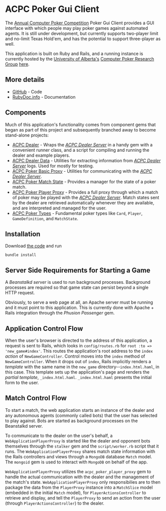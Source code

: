 ACPC Poker Gui Client
======================
The [Annual Computer Poker Competition](http://www.computerpokercompetition.org/) Poker Gui Client provides a GUI interface with which people may play poker games against automated agents. It is still under development, but currently supports two-player limit and no-limit Texas Hold'em, and has the potential to support three-player as well.

This application is built on Ruby and Rails, and a running instance is currently hosted by the [University of Alberta's](http://www.ualberta.ca/) [Computer Poker Research Group](http://poker.cs.ualberta.ca/) [here](http://voldemort.cs.ualberta.ca:8080/).

More details
----------------
* [GitHub][GitHub repo] - Code
* [RubyDoc.info](http://rubydoc.info/github/dmorrill10/acpc_poker_gui_client/master/frames) - Documentation

Components
------------
Much of this application's functionality comes from component gems that began as part of this project and subsequently branched away to become stand-alone projects:

* [ACPC Dealer](https://github.com/dmorrill10/acpc_dealer) - Wraps the [<em>ACPC Dealer Server</em>][competition server link] in a handy gem with a convenient runner class, and a script for compiling and running the dealer and example players.
* [ACPC Dealer Data](https://github.com/dmorrill10/acpc_dealer_data) - Utilities for extracting information from [<em>ACPC Dealer Server</em>][competition server link] logs. Used for mostly for testing.
* [ACPC Poker Basic Proxy](https://github.com/dmorrill10/acpc_poker_basic_proxy) - Utilities for communicating with the [<em>ACPC Dealer Server</em>][competition server link].
* [ACPC Poker Match State](https://github.com/dmorrill10/acpc_poker_match_state) - Provides a manager for the state of a poker match.
* [ACPC Poker Player Proxy](https://github.com/dmorrill10/acpc_poker_player_proxy) - Provides a full proxy through which a match of poker may be played with the [<em>ACPC Dealer Server</em>][competition server link]. Match states sent by the dealer are retrieved automatically whenever they are available, and are interpreted and managed for the user.
* [ACPC Poker Types](https://github.com/dmorrill10/acpc_poker_types) - Fundamental poker types like `Card`, `Player`, `GameDefinition`, and `MatchState`.

Installation
---------------
Download [the code][GitHub repo] and run

    bundle install


Server Side Requirements for Starting a Game
-----------------------

A <em>Beanstalkd server</em> is used to run background processes. Background processes are required so that game state can persist beyond a single HTTP request.

Obviously, to serve a web page at all, an Apache server must be running and it must point to this application.  This is currently done with Apache + Rails integration through the <em>Phusion Passenger</em> gem.

Application Control Flow
----------------------------

When the user's browser is directed to the address of this application, a request is sent to Rails, which looks in `config/routes.rb` for `root :to => 'new_game#index'`. This routes the application's root address to the `index` _action_ of `NewGameController`.  Control moves into the `index` method of `NewGameController`.  When it drops out of `index`, Rails implicitly renders a _template_ with the same name in the `new_game` directory--`index.html.haml`, in this case.  This template sets up the application's page and renders the <em>partial template</em>, `_index.html.haml`.  `_index.html.haml` presents the initial form to the user.

Match Control Flow
---------------------

To start a match, the web application starts an instance of the dealer and any autonomous agents (commonly called bots) that the user has selected to play against. Bots are started as background processes on the Beanstalkd server.

To communicate to the dealer on the user's behalf, a `WebApplicationPlayerProxy` is started like the dealer and opponent bots themselves through the `stalker` gem and the `script/worker.rb` script that it runs. The `WebApplicationPlayerProxy` shares match state information with the Rails controllers and views  through a `MongoDB` database `Match` model. The `mongoid` gem is used to interact with `MongoDB` on behalf of the app.

`WebApplicationPlayerProxy` utilizes the `acpc_poker_player_proxy` gem to handle the actual communication with the dealer and the management of the match's state. `WebApplicationPlayerProxy` only responsibilies are to then package the data from the `PlayerProxy` instance into a `MatchSlice` model (embedded in the initial `Match` model), for `PlayerActionsController` to retrieve and display, and tell the `PlayerProxy` to send an action from the user (through `PlayerActionsController`) to the dealer.

<!---
  Link references
  ================
-->

[competition server link]: http://www.computerpokercompetition.org/index.php?option=com_rokdownloads&view=folder&Itemid=59
[GitHub repo]: https://github.com/dmorrill10/acpc_poker_gui_client